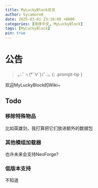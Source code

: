 ```yaml
---
title: MyLuckyBlock总览
author: Sycamore0
date: 2025-03-01 23:10:00 +0800
categories: [简体中文, MyLuckyBlock]
tags: [MyLuckyBlock]
pin: true
---
```


# 公告

> ｡:.ﾟヽ(*´∀`)ﾉﾟ.:｡
{: .prompt-tip }

欢迎MyLuckyBlock的Wiki~

## Todo
### 移除特殊物品
比如英雄剑，我打算把它们放进额外的数据包
### 其他模组加载器
也许未来会支持NeoForge?
### 低版本支持
不知道